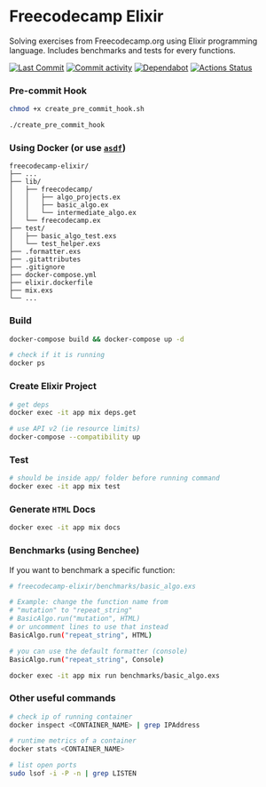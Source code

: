 # Freecodecamp Elixir
Solving exercises from Freecodecamp.org using Elixir programming language. Includes benchmarks and tests for every functions.

[//]: # "Badges"
[![Last Commit][commit badge]][commit]
[![Commit activity][pulse badge]][pulse]
[![Dependabot][dependabot badge]][dependabot]
[![Actions Status][actions badge]][actions]

[//]: # "Links"
[commit]: https://github.com/jaeyson/freecodecamp-elixir/commit/master
[pulse]: https://github.com/jaeyson/freecodecamp-elixir/pulse
[dependabot]: https://github.com/jaeyson/freecodecamp-elixir
[actions]: https://github.com/jaeyson/freecodecamp-elixir/actions

[//]: # "Image sources"
[commit badge]: https://img.shields.io/github/last-commit/jaeyson/freecodecamp-elixir.svg
[pulse badge]: https://img.shields.io/github/commit-activity/m/jaeyson/freecodecamp-elixir
[dependabot badge]: https://badgen.net/dependabot/jaeyson/freecodecamp-elixir/111643794?icon=dependabot
[actions badge]: https://github.com/jaeyson/freecodecamp-elixir/workflows/Elixir%20CI/badge.svg

### Pre-commit Hook

```bash
chmod +x create_pre_commit_hook.sh

./create_pre_commit_hook
```

### Using Docker (or use [`asdf`](https://asdf-vm.com/#/core-manage-asdf))

```plaintext
freecodecamp-elixir/
├── ...
├── lib/
│   ├── freecodecamp/
│   │   ├── algo_projects.ex
│   │   ├── basic_algo.ex
│   │   └── intermediate_algo.ex
│   └── freecodecamp.ex
├── test/
│   ├── basic_algo_test.exs
│   └── test_helper.exs
├── .formatter.exs
├── .gitattributes
├── .gitignore
├── docker-compose.yml
├── elixir.dockerfile
├── mix.exs
└── ...
```

### Build

```bash
docker-compose build && docker-compose up -d

# check if it is running
docker ps
```

### Create Elixir Project

```bash
# get deps
docker exec -it app mix deps.get

# use API v2 (ie resource limits)
docker-compose --compatibility up
```

### Test

```bash
# should be inside app/ folder before running command
docker exec -it app mix test
```

### Generate `HTML` Docs

```bash
docker exec -it app mix docs
```

### Benchmarks (using Benchee)

If you want to benchmark a specific function:

```bash (path=benchmarks/basic_algo.exs)
# freecodecamp-elixir/benchmarks/basic_algo.exs

# Example: change the function name from
# "mutation" to "repeat_string"
# BasicAlgo.run("mutation", HTML)
# or uncomment lines to use that instead
BasicAlgo.run("repeat_string", HTML)

# you can use the default formatter (console)
BasicAlgo.run("repeat_string", Console)
```

```bash
docker exec -it app mix run benchmarks/basic_algo.exs
```

### Other useful commands

```bash
# check ip of running container
docker inspect <CONTAINER_NAME> | grep IPAddress

# runtime metrics of a container
docker stats <CONTAINER_NAME>

# list open ports
sudo lsof -i -P -n | grep LISTEN
```
